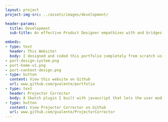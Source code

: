 ```yaml
---
layout: project
project-img-src: ../assets/images/development/

header-params:
  title: Development
  sub-title: An effective Product Designer empathizes with and bridges the gap between functional groups during the product development cycle. Understanding how software is effectively built shapes how a designer should design. These development projects were personal explorations to gain a better technical understanding of product development. They enable a proficiency to collaborate and implement designs while protecting the core values of the design.

embeds:
- type: text
  header: This Website!
  body: I designed and coded this portfolio completely from scratch using an empty Jekyll template. A font scale of 1.33 and strong three color palette was created and I was off to development. The portfolio went through a few versions before being releasing as half way through I completely changed the structure of the portfolio from a verbose case-study approach to more of a gallery of my work. This site was first released in January 2018.
- port-design-system.png
- port-home-v1.png
- port-content-design.png
- type: button
  content: View this website on Github
  url: www.github.com/gvalente/portfolio
- type: text
  header: Projector Corrector
  body: A Sketch plugin I built with javascript that lets the user modify the contrast and darken their sketch designs on the fly for better readability on washed out projectors.
- type: button
  content: View Projector Corrector on Github
  url: www.github.com/gvalente/ProjectorCorrector
---
```

